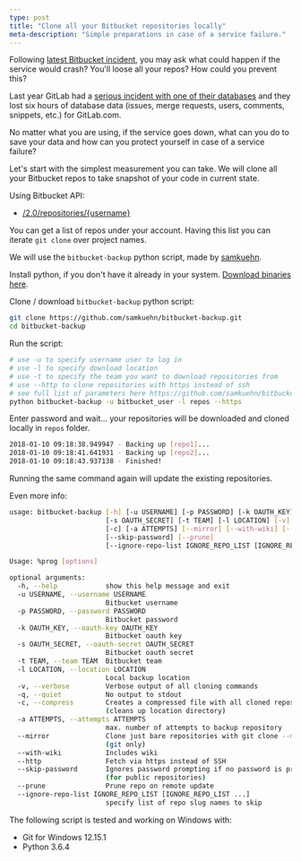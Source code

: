 ```yaml
---
type: post
title: "Clone all your Bitbucket repositories locally"
meta-description: "Simple preparations in case of a service failure."
---
```


Following [latest Bitbucket incident](https://status.bitbucket.org/incidents/z029156p1svh), you may ask what could happen if the service would crash? You'll loose all your repos? How could you prevent this?

Last year GitLab had a [serious incident with one of their databases](https://about.gitlab.com/2017/02/01/gitlab-dot-com-database-incident/) and they lost six hours of database data (issues, merge requests, users, comments, snippets, etc.) for GitLab.com.

No matter what you are using, if the service goes down, what can you do to save your data and how can you protect yourself in case of a service failure?

Let's start with the simplest measurement you can take. We will clone all your Bitbucket repos to take snapshot of your code in current state.

Using Bitbucket API:
 * [/2.0/repositories/{username}](https://developer.atlassian.com/bitbucket/api/2/reference/resource/repositories/%7Busername%7D)

You can get a list of repos under your account. Having this list you can iterate `git clone` over project names.

We will use the `bitbucket-backup` python script, made by [samkuehn](https://github.com/samkuehn/bitbucket-backup).

Install python, if you don't have it already in your system. [Download binaries here](https://www.python.org/downloads/).

Clone / download `bitbucket-backup` python script:
```bash
git clone https://github.com/samkuehn/bitbucket-backup.git
cd bitbucket-backup
```
Run the script:
```bash
# use -u to specify username user to log in
# use -l to specify download location
# use -t to specify the team you want to download repositories from
# use --http to clone repositories with https instead of ssh
# see full list of parameters here https://github.com/samkuehn/bitbucket-backup/blob/master/README.md#quickstart
python bitbucket-backup -u bitbucket_user -l repos --https
```

Enter password and wait... your repositories will be downloaded and cloned locally in `repos` folder.

```bash
2018-01-10 09:18:38.949947 - Backing up [repo1]...
2018-01-10 09:18:41.641931 - Backing up [repo2]...
2018-01-10 09:18:43.937138 - Finished!
```

Running the same command again will update the existing repositories.

Even more info:
```bash
usage: bitbucket-backup [-h] [-u USERNAME] [-p PASSWORD] [-k OAUTH_KEY]
                        [-s OAUTH_SECRET] [-t TEAM] [-l LOCATION] [-v] [-q]
                        [-c] [-a ATTEMPTS] [--mirror] [--with-wiki] [--http]
                        [--skip-password] [--prune]
                        [--ignore-repo-list IGNORE_REPO_LIST [IGNORE_REPO_LIST ...]]

Usage: %prog [options]

optional arguments:
  -h, --help            show this help message and exit
  -u USERNAME, --username USERNAME
                        Bitbucket username
  -p PASSWORD, --password PASSWORD
                        Bitbucket password
  -k OAUTH_KEY, --oauth-key OAUTH_KEY
                        Bitbucket oauth key
  -s OAUTH_SECRET, --oauth-secret OAUTH_SECRET
                        Bitbucket oauth secret
  -t TEAM, --team TEAM  Bitbucket team
  -l LOCATION, --location LOCATION
                        Local backup location
  -v, --verbose         Verbose output of all cloning commands
  -q, --quiet           No output to stdout
  -c, --compress        Creates a compressed file with all cloned repositories
                        (cleans up location directory)
  -a ATTEMPTS, --attempts ATTEMPTS
                        max. number of attempts to backup repository
  --mirror              Clone just bare repositories with git clone --mirror
                        (git only)
  --with-wiki           Includes wiki
  --http                Fetch via https instead of SSH
  --skip-password       Ignores password prompting if no password is provided
                        (for public repositories)
  --prune               Prune repo on remote update
  --ignore-repo-list IGNORE_REPO_LIST [IGNORE_REPO_LIST ...]
                        specify list of repo slug names to skip

```

The following script is tested and working on Windows with:
 * Git for Windows 12.15.1
 * Python 3.6.4
